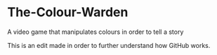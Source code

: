 # The-Colour-Warden
A video game that manipulates colours in order to tell a story

This is an edit made in order to further understand how GitHub works.
